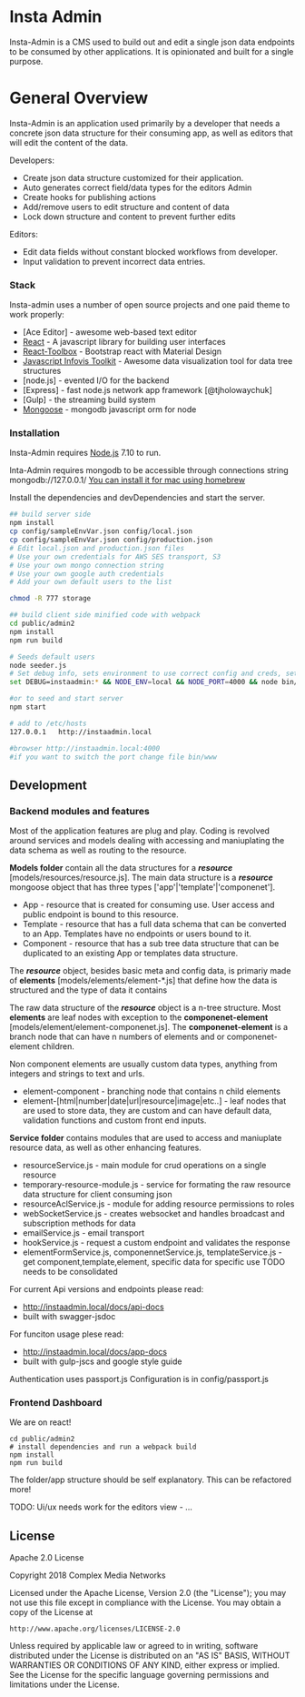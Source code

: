 # Insta Admin

Insta-Admin is a CMS used to build out and edit a single json data endpoints to be consumed by other applications. It is opinionated and built for a single purpose.


# General Overview

Insta-Admin is an application used primarily by a developer that needs a concrete json data structure for their consuming app, as well as editors that will edit the content of the data. 
  
Developers:
  - Create json data structure customized for their application.
  - Auto generates correct field/data types for the editors Admin
  - Create hooks for publishing actions
  - Add/remove users to edit structure and content of data
  - Lock down structure and content to prevent further edits

Editors:
  - Edit data fields without constant blocked workflows from developer.
  - Input validation to prevent incorrect data entries.

### Stack
 
Insta-admin uses a number of open source projects and one paid theme to work properly:

* [Ace Editor] - awesome web-based text editor
* [React](https://reactjs.org/) - A javascript library for building user interfaces
* [React-Toolbox](http://react-toolbox.io/) - Bootstrap react with Material Design
* [Javascript Infovis Toolkit](https://philogb.github.io/jit/) - Awesome data visualization tool for data tree structures
* [node.js] - evented I/O for the backend
* [Express] - fast node.js network app framework [@tjholowaychuk]
* [Gulp] - the streaming build system
* [Mongoose](http://mongoosejs.com/) - mongodb javascript orm for node

### Installation

Insta-Admin requires [Node.js](https://nodejs.org/) 7.10 to run.

Inta-Admin requires mongodb to be accessible through connections string
mongodb://127.0.0.1/<dbname>
[You can install it for mac using homebrew](https://docs.mongodb.com/manual/tutorial/install-mongodb-on-os-x/)

Install the dependencies and devDependencies and start the server.

```sh
## build server side 
npm install 
cp config/sampleEnvVar.json config/local.json
cp config/sampleEnvVar.json config/production.json
# Edit local.json and production.json files
# Use your own credentials for AWS SES transport, S3
# Use your own mongo connection string
# Use your own google auth credentials
# Add your own default users to the list

chmod -R 777 storage

## build client side minified code with webpack
cd public/admin2
npm install
npm run build

# Seeds default users
node seeder.js
# Set debug info, sets environment to use correct config and creds, set application port, starts app
set DEBUG=instaadmin:* && NODE_ENV=local && NODE_PORT=4000 && node bin/www

#or to seed and start server 
npm start 

# add to /etc/hosts
127.0.0.1   http://instaadmin.local

#browser http://instaadmin.local:4000
#if you want to switch the port change file bin/www
```

## Development

### Backend modules and features
Most of the application features are plug and play. Coding is revolved around services and models dealing with accessing and maniuplating the data schema as well as routing to the resource. 

**Models folder** contain all the data structures for a ***resource*** [models/resources/resource.js]. 
The main data structure is a ***resource*** mongoose object that has three types ['app'|'template'|'componenet'].
* App - resource that is created for consuming use. User access and public endpoint is bound to this resource.
* Template - resource that has a full data schema that can be converted to an App. Templates have no endpoints or users bound to it.
* Component - resource that has a sub tree data structure that can be duplicated to an existing App or templates data structure.

The ***resource*** object, besides basic meta and config data, is primariy made of **elements** [models/elements/element-*.js] that define how the data is structured and the type of data it contains

The raw data structure of the ***resource*** object is a n-tree structure. Most **elements** are leaf nodes with exception to the **componenet-element** [models/element/element-componenet.js]. The **componenet-element** is a branch node that can have n numbers of elements and or componenet-element children. 

Non component elements are usually custom data types, anything from integers and strings to text and urls.

* element-component - branching node that contains n child elements
* element-[html|number|date|url|resource|image|etc..] - leaf nodes that are used to store data, they are custom and can have default data, validation functions and custom front end inputs.

**Service folder** contains modules that are used to access and maniuplate resource data, as well as other enhancing features.
* resourceService.js - main module for crud operations on a single resource
* temporary-resource-module.js - service for formating the raw resource data structure for client consuming json
* resourceAclService.js - module for adding resource permissions to roles
* webSocketService.js - creates websocket and handles broadcast and subscription methods for data
* emailService.js - email transport
* hookService.js - request a custom endpoint and validates the response
* elementFormService.js, componennetService.js, templateService.js - get component,template,element, specific data for specific use TODO needs to be consolidated

For current Api versions and endpoints please read:
* http://instaadmin.local/docs/api-docs
* built with swagger-jsdoc

For funciton usage plese read:
* http://instaadmin.local/docs/app-docs
* built with gulp-jscs and google style guide

Authentication uses passport.js Configuration is in config/passport.js

### Frontend Dashboard 
We are on react!
```
cd public/admin2
# install dependencies and run a webpack build
npm install
npm run build
```
The folder/app structure should be self explanatory. This can be refactored more!

TODO:
Ui/ux needs work for the editors view - ...

## License

Apache 2.0 License

Copyright 2018 Complex Media Networks

Licensed under the Apache License, Version 2.0 (the "License");
you may not use this file except in compliance with the License.
You may obtain a copy of the License at

    http://www.apache.org/licenses/LICENSE-2.0

Unless required by applicable law or agreed to in writing, software
distributed under the License is distributed on an "AS IS" BASIS,
WITHOUT WARRANTIES OR CONDITIONS OF ANY KIND, either express or implied.
See the License for the specific language governing permissions and
limitations under the License.
